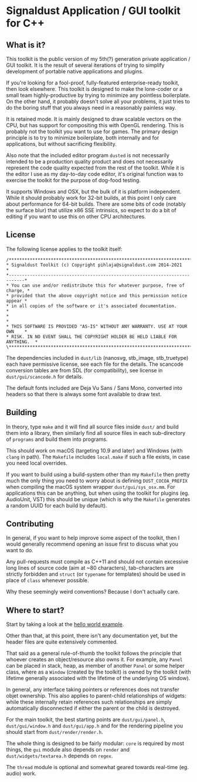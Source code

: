# Signaldust Application / GUI toolkit for C++

## What is it?

This toolkit is the public version of my 5th(?) generation private application / GUI toolkit.
It is the result of several iterations of trying to simplify development of portable native
applications and plugins.

If you're looking for a fool-proof, fully-featured enterprise-ready toolkit, then look elsewhere.
This toolkit is designed to make the lone-coder or a small team highly-productive by trying to
minimize any pointless boilerplate. On the other hand, it probably doesn't solve all your problems,
it just tries to do the boring stuff that you always need in a reasonably painless way.

It is retained mode. It is mainly designed to draw scalable vectors on the CPU, but has support
for compositing this with OpenGL rendering. This is probably not the toolkit you want to use for
games. The primary design principle is to try to minimize boilerplate, both internally and for
applications, but without sacrificing flexibility.

Also note that the included editor program `dusted` is not necessarily intended to be a production
quality product and does not necessarily represent the code quality expected from the rest of the
toolkit. While it is the editor I use as my day-to-day code editor, it's original function
was to exercise the toolkit for the purpose of dog-food testing.

It supports Windows and OSX, but the bulk of it is platform independent. While it should probably
work for 32-bit builds, at this point I only care about performance for 64-bit builds. There are
some bits of code (notably the surface blur) that utilize x86 SSE intrinsics, so expect to do
a bit of editing if you want to use this on other CPU architectures.

## License

The following license applies to the toolkit itself:
```
/*****************************************************************************\
* Signaldust Toolkit (c) Copyright pihlaja@signaldust.com 2014-2021          *
*----------------------------------------------------------------------------*
* You can use and/or redistribute this for whatever purpose, free of charge, *
* provided that the above copyright notice and this permission notice appear *
* in all copies of the software or it's associated documentation.            *
*                                                                            *
* THIS SOFTWARE IS PROVIDED "AS-IS" WITHOUT ANY WARRANTY. USE AT YOUR OWN    *
* RISK. IN NO EVENT SHALL THE COPYRIGHT HOLDER BE HELD LIABLE FOR ANYTHING.  *
\****************************************************************************/
```

The dependencies included in `dust/lib` (nanosvg, stb_image, stb_truetype) each have
permissive license, see each file for the details. The scancode conversion tables
are from SDL (for compatibility), see license in `dust/gui/scancode.h` for details.

The default fonts included are Deja Vu Sans / Sans Mono, converted into headers
so that there is always some font available to draw text.

## Building

In theory, type `make` and it will find all source files inside `dust/` and build them
into a library, then similarly find all source files in each sub-directory of `programs`
and build them into programs.

This should work on macOS (targeting 10.9 and later) and Windows (with `clang` in path).
The `Makefile` includes `local.make` if such a file exists, in case you need local overrides.

If you want to build using a build-system other than my `Makefile` then pretty much the
only thing you need to worry about is defining `DUST_COCOA_PREFIX` when compiling the
macOS system wrapper `dust/gui/sys_osx.mm`. For applications this can be anything, but when
using the toolkit for plugins (eg. AudioUnit, VST) this should be unique (which is why
the `Makefile` generates a random UUID for each build by default).

## Contributing

In general, if you want to help improve some aspect of the toolkit, then I would generally
recommend opening an issue first to discuss what you want to do.

Any pull-requests must compile as C++11 and should not contain excessive long lines of source
code (aim at ~80 characters), tab-characters are strictly forbidden and `struct` (or `typename`
for templates) should be used in place of `class` whenever possible.

Why these seemingly weird conventions? Because I don't actually care.

## Where to start?

Start by taking a look at the [hello world example](programs/hello/hello.cpp).

Other than that, at this point, there isn't any documentation yet,
but the header files are quite extensively commented.

That said as a general rule-of-thumb the toolkit follows the principle that whoever creates
an object/resource also owns it. For example, any `Panel` can be placed in stack, heap,
as member of another `Panel` or some helper class, where as a `Window` (created by the toolkit)
is owned by the toolkit (with lifetime generally associated with the lifetime of the underlying
OS window).

In general, any interface taking pointers or references does not transfer objet ownership.
This also applies to parent-child relationships of widgets: while these internally retain references
such relationships are simply automatically disconnected if either the parent or the child is destroyed.

For the main toolkit, the best starting points are `dust/gui/panel.h`, `dust/gui/window.h`
and `dust/gui/app.h` and for the rendering pipeline you should start from `dust/render/render.h`.

The whole thing is designed to be fairly modular: `core` is required by most things,
the `gui` module also depends on `render` and `dust/widgets/textarea.h` depends on `regex`.

The `thread` module is optional and somewhat geared towards real-time (eg. audio) work.
